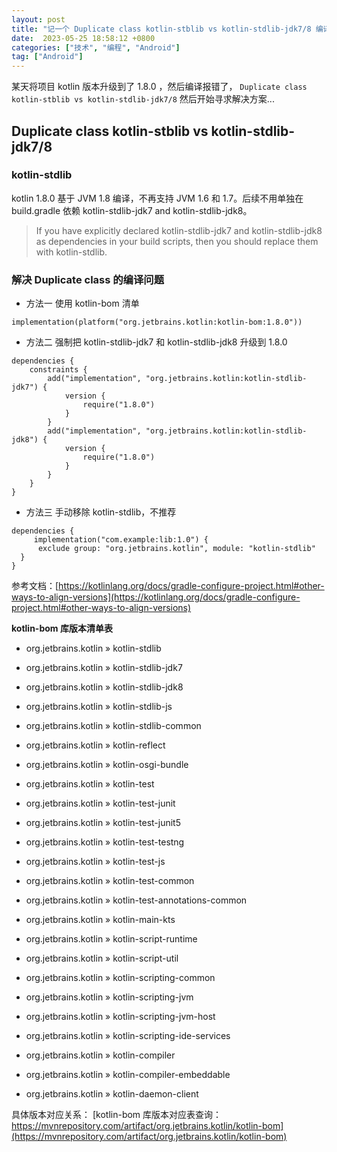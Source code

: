 ```yaml
---
layout: post
title: "记一个 Duplicate class kotlin-stblib vs kotlin-stdlib-jdk7/8 编译问题引发的案例 "
date:  2023-05-25 18:58:12 +0800
categories: ["技术", "编程", "Android"]
tag: ["Android"]
---
```


某天将项目 kotlin 版本升级到了 1.8.0 ，然后编译报错了，
`Duplicate class kotlin-stblib vs kotlin-stdlib-jdk7/8`
然后开始寻求解决方案...

## Duplicate class kotlin-stblib vs kotlin-stdlib-jdk7/8
### kotlin-stdlib
kotlin 1.8.0 基于 JVM 1.8 编译，不再支持 JVM 1.6 和 1.7。后续不用单独在build.gradle 依赖 kotlin-stdlib-jdk7 and kotlin-stdlib-jdk8。

>If you have explicitly declared kotlin-stdlib-jdk7 and kotlin-stdlib-jdk8 as dependencies in your build scripts, then you should replace them with kotlin-stdlib.

### 解决 Duplicate class 的编译问题
- 方法一
使用 kotlin-bom 清单

```
implementation(platform("org.jetbrains.kotlin:kotlin-bom:1.8.0"))
```

- 方法二
强制把 kotlin-stdlib-jdk7 和 kotlin-stdlib-jdk8 升级到 1.8.0

```
dependencies {
    constraints {
        add("implementation", "org.jetbrains.kotlin:kotlin-stdlib-jdk7") {
            version {
                require("1.8.0")
            }
        }
        add("implementation", "org.jetbrains.kotlin:kotlin-stdlib-jdk8") {
            version {
                require("1.8.0")
            }
        }
    }
}
```

- 方法三
手动移除 kotlin-stdlib，不推荐

```
dependencies {
     implementation("com.example:lib:1.0") {
      exclude group: "org.jetbrains.kotlin", module: "kotlin-stdlib"
  }
}
```

参考文档：[https://kotlinlang.org/docs/gradle-configure-project.html#other-ways-to-align-versions](https://kotlinlang.org/docs/gradle-configure-project.html#other-ways-to-align-versions)

**kotlin-bom 库版本清单表**

- org.jetbrains.kotlin » kotlin-stdlib

- org.jetbrains.kotlin » kotlin-stdlib-jdk7

- org.jetbrains.kotlin » kotlin-stdlib-jdk8

- org.jetbrains.kotlin » kotlin-stdlib-js

- org.jetbrains.kotlin » kotlin-stdlib-common

- org.jetbrains.kotlin » kotlin-reflect

- org.jetbrains.kotlin » kotlin-osgi-bundle

- org.jetbrains.kotlin » kotlin-test

- org.jetbrains.kotlin » kotlin-test-junit

- org.jetbrains.kotlin » kotlin-test-junit5

- org.jetbrains.kotlin » kotlin-test-testng

- org.jetbrains.kotlin » kotlin-test-js

- org.jetbrains.kotlin » kotlin-test-common

- org.jetbrains.kotlin » kotlin-test-annotations-common

- org.jetbrains.kotlin » kotlin-main-kts

- org.jetbrains.kotlin » kotlin-script-runtime

- org.jetbrains.kotlin » kotlin-script-util

- org.jetbrains.kotlin » kotlin-scripting-common

- org.jetbrains.kotlin » kotlin-scripting-jvm

- org.jetbrains.kotlin » kotlin-scripting-jvm-host

- org.jetbrains.kotlin » kotlin-scripting-ide-services

- org.jetbrains.kotlin » kotlin-compiler

- org.jetbrains.kotlin » kotlin-compiler-embeddable

- org.jetbrains.kotlin » kotlin-daemon-client

具体版本对应关系：
[kotlin-bom 库版本对应表查询：https://mvnrepository.com/artifact/org.jetbrains.kotlin/kotlin-bom](https://mvnrepository.com/artifact/org.jetbrains.kotlin/kotlin-bom)